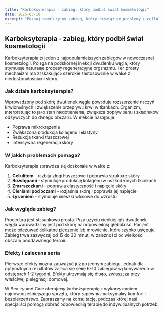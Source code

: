 ```yaml
---
title: "Karboksyterapia - zabieg, który podbił świat kosmetologii"
date: 2025-03-10
excerpt: "Poznaj rewolucyjny zabieg, który rozwiązuje problemy z cellulitem, rozstępami i zmarszczkami. Karboksyterapia to bezpieczna i skuteczna metoda odmładzania skóry."
---
```


## Karboksyterapia - zabieg, który podbił świat kosmetologii

Karboksyterapia to jeden z najpopularniejszych zabiegów w nowoczesnej kosmetologii. Polega na podskórnej iniekcji dwutlenku węgla, który stymuluje naturalne procesy regeneracyjne organizmu. Ten prosty mechanizm ma zaskakująco szerokie zastosowanie w walce z niedoskonałościami skóry.

### Jak działa karboksyterapia?

Wprowadzony pod skórę dwutlenek węgla powoduje rozszerzenie naczyń krwionośnych i zwiększenie przepływu krwi w tkankach. Organizm, interpretując to jako stan niedotlenienia, zwiększa dopływ tlenu i składników odżywczych do danego obszaru. W efekcie następuje:

- Poprawa mikrokrążenia
- Zwiększona produkcja kolagenu i elastyny
- Redukcja tkanki tłuszczowej
- Intensywna regeneracja skóry

### W jakich problemach pomaga?

Karboksyterapia sprawdza się doskonale w walce z:

1. **Cellulitem** - rozbija złogi tłuszczowe i poprawia strukturę skóry
2. **Rozstępami** - stymuluje produkcję kolagenu w uszkodzonych tkankach
3. **Zmarszczkami** - poprawia elastyczność i napięcie skóry
4. **Cieniami pod oczami** - rozjaśnia skórę i poprawia jej napięcie
5. **Łysieniem** - stymuluje mieszki włosowe do wzrostu

### Jak wygląda zabieg?

Procedura jest stosunkowo prosta. Przy użyciu cienkiej igły dwutlenek węgla wprowadzany jest pod skórę na odpowiednią głębokość. Pacjent może odczuwać delikatne pieczenie lub mrowienie, które szybko ustępuje. Zabieg trwa zazwyczaj od 15 do 30 minut, w zależności od wielkości obszaru poddawanego terapii.

### Efekty i zalecana seria

Pierwsze efekty można zauważyć już po jednym zabiegu, jednak dla optymalnych rezultatów zaleca się serię 6-10 zabiegów wykonywanych w odstępach 1-2 tygodni. Efekty utrzymują się długo, zwłaszcza przy właściwej pielęgnacji domowej.

W Beauty and Care oferujemy karboksyterapię z wykorzystaniem najnowocześniejszego sprzętu, który zapewnia maksymalny komfort i bezpieczeństwo. Zapraszamy na konsultację, podczas której nasi specjaliści pomogą dobrać odpowiednią terapię do indywidualnych potrzeb.